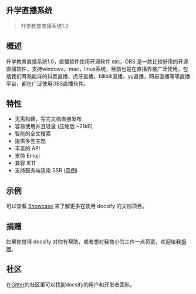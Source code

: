 ## 升学直播系统

> 升学教育直播系统1.0

## 概述

升学教育直播系统1.0，直播软件使用开源软件 `OBS`，OBS 是一款比较好用的开源直播软件，支持windows，mac，linux系统，目前也是在直播界被广泛使用，包括我们耳熟能详的抖音直播，虎牙直播，bilibili直播，yy直播，网易直播等等直播平台，都在广泛使用OBS直播软件。


## 特性

- 无需构建，写完文档直接发布
- 容易使用并且轻量 (压缩后 ~21kB)
- 智能的全文搜索
- 提供多套主题
- 丰富的 API
- 支持 Emoji
- 兼容 IE11
- 支持服务端渲染 SSR ([示例](https://github.com/docsifyjs/docsify-ssr-demo))

## 示例

可以查看 [Showcase](https://github.com/docsifyjs/docsify/#showcase) 来了解更多在使用 docsify 的文档项目。

## 捐赠

如果你觉得 docsify 对你有帮助，或者想对我微小的工作一点资瓷，欢迎给我[捐赠](https://github.com/QingWei-Li/donate)。

## 社区

在[Gitter](https://gitter.im/docsifyjs/Lobby)的社区里可以找到docsify的用户和开发者团队。
